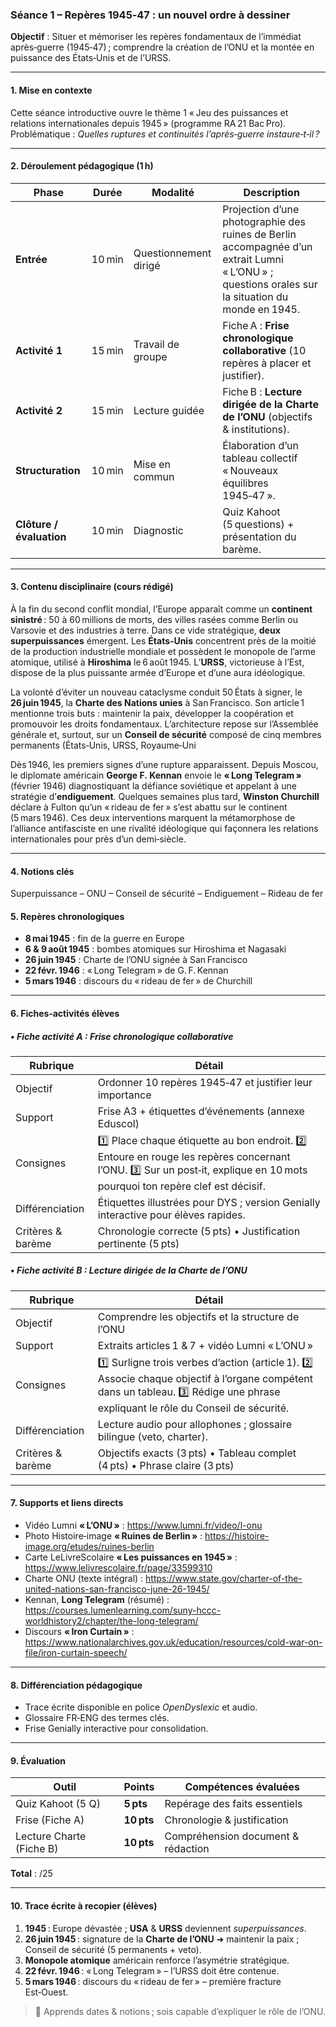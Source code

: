 ### Séance 1 – Repères 1945‑47 : un nouvel ordre à dessiner

**Objectif** : Situer et mémoriser les repères fondamentaux de l’immédiat après‑guerre (1945‑47) ; comprendre la création de l’ONU et la montée en puissance des États‑Unis et de l’URSS.

---

#### 1. Mise en contexte

Cette séance introductive ouvre le thème 1 « Jeu des puissances et relations internationales depuis 1945 » (programme RA 21 Bac Pro). Problématique : _Quelles ruptures et continuités l’après‑guerre instaure‑t‑il ?_

---

#### 2. Déroulement pédagogique (1 h)

| Phase                    | Durée  | Modalité              | Description                                                                                                                                       |
| ------------------------ | ------ | --------------------- | ------------------------------------------------------------------------------------------------------------------------------------------------- |
| **Entrée**               | 10 min | Questionnement dirigé | Projection d’une photographie des ruines de Berlin accompagnée d’un extrait Lumni « L’ONU » ; questions orales sur la situation du monde en 1945. |
| **Activité 1**           | 15 min | Travail de groupe     | Fiche A : **Frise chronologique collaborative** (10 repères à placer et justifier).                                                               |
| **Activité 2**           | 15 min | Lecture guidée        | Fiche B : **Lecture dirigée de la Charte de l’ONU** (objectifs & institutions).                                                                   |
| **Structuration**        | 10 min | Mise en commun        | Élaboration d’un tableau collectif « Nouveaux équilibres 1945‑47 ».                                                                               |
| **Clôture / évaluation** | 10 min | Diagnostic            | Quiz Kahoot (5 questions) + présentation du barème.                                                                                               |

---

#### 3. Contenu disciplinaire (cours rédigé)

À la fin du second conflit mondial, l’Europe apparaît comme un **continent sinistré** : 50 à 60 millions de morts, des villes rasées comme Berlin ou Varsovie et des industries à terre. Dans ce vide stratégique, **deux superpuissances** émergent. Les **États‑Unis** concentrent près de la moitié de la production industrielle mondiale et possèdent le monopole de l’arme atomique, utilisé à **Hiroshima** le 6 août 1945. L’**URSS**, victorieuse à l’Est, dispose de la plus puissante armée d’Europe et d’une aura idéologique.

La volonté d’éviter un nouveau cataclysme conduit 50 États à signer, le **26 juin 1945**, la **Charte des Nations unies** à San Francisco. Son article 1 mentionne trois buts : maintenir la paix, développer la coopération et promouvoir les droits fondamentaux. L’architecture repose sur l’Assemblée générale et, surtout, sur un **Conseil de sécurité** composé de cinq membres permanents (États‑Unis, URSS, Royaume‑Uni

Dès 1946, les premiers signes d’une rupture apparaissent. Depuis Moscou, le diplomate américain **George F. Kennan** envoie le **« Long Telegram »** (février 1946) diagnostiquant la défiance soviétique et appelant à une stratégie d’**endiguement**. Quelques semaines plus tard, **Winston Churchill** déclare à Fulton qu’un « rideau de fer » s’est abattu sur le continent (5 mars 1946). Ces deux interventions marquent la métamorphose de l’alliance antifasciste en une rivalité idéologique qui façonnera les relations internationales pour près d’un demi‑siècle.

---

#### 4. Notions clés

Superpuissance – ONU – Conseil de sécurité – Endiguement – Rideau de fer

#### 5. Repères chronologiques

- **8 mai 1945** : fin de la guerre en Europe
- **6 & 9 août 1945** : bombes atomiques sur Hiroshima et Nagasaki
- **26 juin 1945** : Charte de l’ONU signée à San Francisco
- **22 févr. 1946** : « Long Telegram » de G. F. Kennan
- **5 mars 1946** : discours du « rideau de fer » de Churchill

---

#### 6. Fiches‑activités élèves

##### • Fiche activité A : Frise chronologique collaborative

| Rubrique          | Détail                                                                                                                                                                   |
| ----------------- | ------------------------------------------------------------------------------------------------------------------------------------------------------------------------ |
| Objectif          | Ordonner 10 repères 1945‑47 et justifier leur importance                                                                                                                 |
| Support           | Frise A3 + étiquettes d’événements (annexe Eduscol)                                                                                                                      |
| Consignes         | 1️⃣ Place chaque étiquette au bon endroit. 2️⃣ Entoure en rouge les repères concernant l’ONU. 3️⃣ Sur un post‑it, explique en 10 mots pourquoi ton repère clef est décisif. |
| Différenciation   | Étiquettes illustrées pour DYS ; version Genially interactive pour élèves rapides.                                                                                       |
| Critères & barème | Chronologie correcte (5 pts) • Justification pertinente (5 pts)                                                                                                          |

##### • Fiche activité B : Lecture dirigée de la Charte de l’ONU

| Rubrique          | Détail                                                                                                                                                                          |
| ----------------- | ------------------------------------------------------------------------------------------------------------------------------------------------------------------------------- |
| Objectif          | Comprendre les objectifs et la structure de l’ONU                                                                                                                               |
| Support           | Extraits articles 1 & 7 + vidéo Lumni « L’ONU »                                                                                                                                 |
| Consignes         | 1️⃣ Surligne trois verbes d’action (article 1). 2️⃣ Associe chaque objectif à l’organe compétent dans un tableau. 3️⃣ Rédige une phrase expliquant le rôle du Conseil de sécurité. |
| Différenciation   | Lecture audio pour allophones ; glossaire bilingue (veto, charter).                                                                                                             |
| Critères & barème | Objectifs exacts (3 pts) • Tableau complet (4 pts) • Phrase claire (3 pts)                                                                                                      |

---

#### 7. Supports et liens directs

- Vidéo Lumni **« L’ONU »** : <https://www.lumni.fr/video/l-onu>
- Photo Histoire‑image **« Ruines de Berlin »** : <https://histoire-image.org/etudes/ruines-berlin>
- Carte LeLivreScolaire **« Les puissances en 1945 »** : <https://www.lelivrescolaire.fr/page/33599310>
- Charte ONU (texte intégral) : <https://www.state.gov/charter-of-the-united-nations-san-francisco-june-26-1945/>
- Kennan, **Long Telegram** (résumé) : <https://courses.lumenlearning.com/suny-hccc-worldhistory2/chapter/the-long-telegram/>
- Discours **« Iron Curtain »** : <https://www.nationalarchives.gov.uk/education/resources/cold-war-on-file/iron-curtain-speech/>

---

#### 8. Différenciation pédagogique

- Trace écrite disponible en police _OpenDyslexic_ et audio.
- Glossaire FR‑ENG des termes clés.
- Frise Genially interactive pour consolidation.

---

#### 9. Évaluation

| Outil                    | Points     | Compétences évaluées               |
| ------------------------ | ---------- | ---------------------------------- |
| Quiz Kahoot (5 Q)        | **5 pts**  | Repérage des faits essentiels      |
| Frise (Fiche A)          | **10 pts** | Chronologie & justification        |
| Lecture Charte (Fiche B) | **10 pts** | Compréhension document & rédaction |

**Total** : /25

---

#### 10. Trace écrite à recopier (élèves)

1. **1945** : Europe dévastée ; **USA** & **URSS** deviennent _superpuissances_.
2. **26 juin 1945** : signature de la **Charte de l’ONU** ➜ maintenir la paix ; Conseil de sécurité (5 permanents + veto).
3. **Monopole atomique** américain renforce l’asymétrie stratégique.
4. **22 févr. 1946** : « Long Telegram » – l’URSS doit être contenue.
5. **5 mars 1946** : discours du « rideau de fer » – première fracture Est‑Ouest.

> 📌 Apprends dates & notions ; sois capable d’expliquer le rôle de l’ONU.
